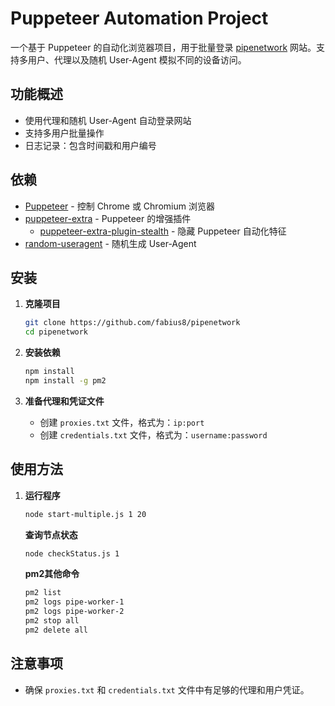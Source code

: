 # Puppeteer Automation Project

一个基于 Puppeteer 的自动化浏览器项目，用于批量登录 [pipenetwork](https://pipe.network/) 网站。支持多用户、代理以及随机 User-Agent 模拟不同的设备访问。

## 功能概述

- 使用代理和随机 User-Agent 自动登录网站
- 支持多用户批量操作
- 日志记录：包含时间戳和用户编号

## 依赖

- [Puppeteer](https://pptr.dev/) - 控制 Chrome 或 Chromium 浏览器
- [puppeteer-extra](https://github.com/berstend/puppeteer-extra) - Puppeteer 的增强插件
  - [puppeteer-extra-plugin-stealth](https://github.com/berstend/puppeteer-extra/tree/master/packages/puppeteer-extra-plugin-stealth) - 隐藏 Puppeteer 自动化特征
- [random-useragent](https://github.com/skratchdot/random-useragent) - 随机生成 User-Agent

## 安装

1. **克隆项目**

   ```bash
   git clone https://github.com/fabius8/pipenetwork
   cd pipenetwork
   ```

2. **安装依赖**

   ```bash
   npm install
   npm install -g pm2
   ```

3. **准备代理和凭证文件**

   - 创建 `proxies.txt` 文件，格式为：`ip:port`
   - 创建 `credentials.txt` 文件，格式为：`username:password`

## 使用方法

1. **运行程序**

   ```bash
   node start-multiple.js 1 20
   ```
   **查询节点状态**
   ```bash
   node checkStatus.js 1
   ```
   **pm2其他命令**
   ```bash
   pm2 list
   pm2 logs pipe-worker-1
   pm2 logs pipe-worker-2
   pm2 stop all
   pm2 delete all
   ```

## 注意事项

- 确保 `proxies.txt` 和 `credentials.txt` 文件中有足够的代理和用户凭证。
